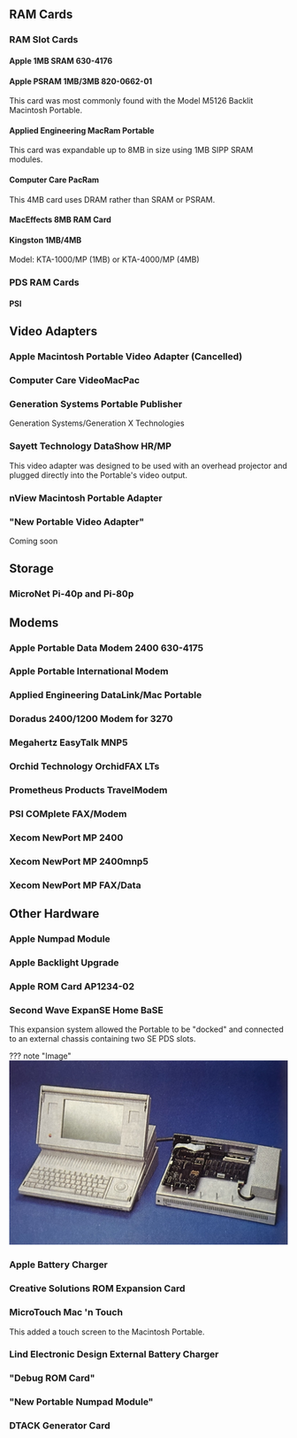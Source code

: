 ## RAM Cards
### RAM Slot Cards

#### Apple 1MB SRAM 630-4176

#### Apple PSRAM 1MB/3MB 820-0662-01

This card was most commonly found with the Model M5126 Backlit Macintosh Portable.

#### Applied Engineering MacRam Portable

This card was expandable up to 8MB in size using 1MB SIPP SRAM modules.

#### Computer Care PacRam
This 4MB card uses DRAM rather than SRAM or PSRAM.

#### MacEffects 8MB RAM Card

#### Kingston 1MB/4MB

Model: KTA-1000/MP (1MB) or KTA-4000/MP (4MB)

### PDS RAM Cards

#### PSI

## Video Adapters

### Apple Macintosh Portable Video Adapter (Cancelled)

### Computer Care VideoMacPac

### Generation Systems Portable Publisher
Generation Systems/Generation X Technologies

### Sayett Technology DataShow HR/MP
This video adapter was designed to be used with an overhead projector and plugged directly into the Portable's video output.

### nView Macintosh Portable Adapter

### "New Portable Video Adapter"
Coming soon

## Storage

### MicroNet Pi-40p and Pi-80p

## Modems

### Apple Portable Data Modem 2400 630-4175

### Apple Portable International Modem

### Applied Engineering DataLink/Mac Portable

### Doradus 2400/1200 Modem for 3270

### Megahertz EasyTalk MNP5

### Orchid Technology OrchidFAX LTs

### Prometheus Products TravelModem

### PSI COMplete FAX/Modem

### Xecom NewPort MP 2400

### Xecom NewPort MP 2400mnp5

### Xecom NewPort MP FAX/Data

## Other Hardware

### Apple Numpad Module

### Apple Backlight Upgrade

### Apple ROM Card AP1234-02

### Second Wave ExpanSE Home BaSE
This expansion system allowed the Portable to be "docked" and connected to an external chassis containing two SE PDS slots.

??? note "Image"
    ![The ExpanSE Home BaSE connected to a Macintosh Portable](media/expanse_homebase.jpg)

### Apple Battery Charger

### Creative Solutions ROM Expansion Card

### MicroTouch Mac 'n Touch
This added a touch screen to the Macintosh Portable.

### Lind Electronic Design External Battery Charger

### "Debug ROM Card"

### "New Portable Numpad Module"

### DTACK Generator Card
